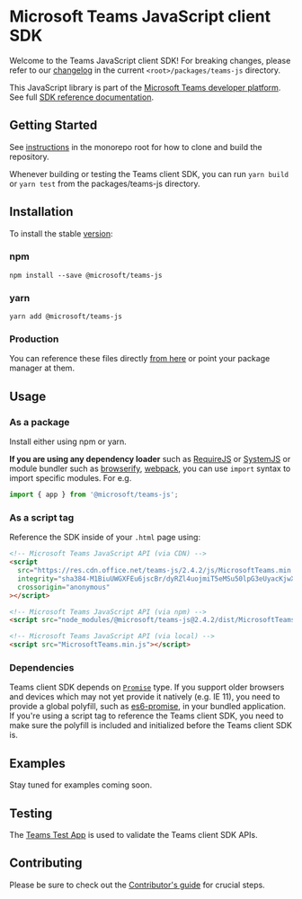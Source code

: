 # Microsoft Teams JavaScript client SDK

Welcome to the Teams JavaScript client SDK! For breaking changes, please refer to our [changelog](./CHANGELOG.md) in the current `<root>/packages/teams-js` directory.

This JavaScript library is part of the [Microsoft Teams developer platform](https://learn.microsoft.com/microsoftteams/platform/). See full [SDK reference documentation](https://learn.microsoft.com/javascript/api/overview/msteams-client?view=msteams-client-js-latest).

## Getting Started

See [instructions](../../README.md#Getting-Started) in the monorepo root for how to clone and build the repository.

Whenever building or testing the Teams client SDK, you can run `yarn build` or `yarn test` from the packages/teams-js directory.

## Installation

To install the stable [version](https://learn.microsoft.com/javascript/api/overview/msteams-client?view=msteams-client-js-latest):

### npm

`npm install --save @microsoft/teams-js`

### yarn

`yarn add @microsoft/teams-js`

### Production

You can reference these files directly [from here](https://res.cdn.office.net/teams-js/2.4.2/js/MicrosoftTeams.min.js) or point your package manager at them.

## Usage

### As a package

Install either using npm or yarn.

**If you are using any dependency loader** such as [RequireJS](http://requirejs.org/) or [SystemJS](https://github.com/systemjs/systemjs) or module bundler such as [browserify](http://browserify.org/), [webpack](https://webpack.github.io/), you can use `import` syntax to import specific modules. For e.g.

```typescript
import { app } from '@microsoft/teams-js';
```

### As a script tag

Reference the SDK inside of your `.html` page using:

```html
<!-- Microsoft Teams JavaScript API (via CDN) -->
<script
  src="https://res.cdn.office.net/teams-js/2.4.2/js/MicrosoftTeams.min.js"
  integrity="sha384-M1BiuUWGXFEu6jscBr/dyRZl4uojmiT5eMSu50lpG3eUyacKjwXE0eWRa2ZIdOmQ"
  crossorigin="anonymous"
></script>

<!-- Microsoft Teams JavaScript API (via npm) -->
<script src="node_modules/@microsoft/teams-js@2.4.2/dist/MicrosoftTeams.min.js"></script>

<!-- Microsoft Teams JavaScript API (via local) -->
<script src="MicrosoftTeams.min.js"></script>
```

### Dependencies

Teams client SDK depends on [`Promise`](https://developer.mozilla.org/en-US/docs/Web/JavaScript/Reference/Global_Objects/Promise) type. If you support older browsers and devices which may not yet provide it natively (e.g. IE 11), you need to provide a global polyfill, such as [es6-promise](https://www.npmjs.com/package/es6-promise), in your bundled application. If you're using a script tag to reference the Teams client SDK, you need to make sure the polyfill is included and initialized before the Teams client SDK is.

## Examples

Stay tuned for examples coming soon.

## Testing

The [Teams Test App](https://aka.ms/teams-test-app) is used to validate the Teams client SDK APIs.

## Contributing

Please be sure to check out the [Contributor's guide](../../CONTRIBUTING.md) for crucial steps.
